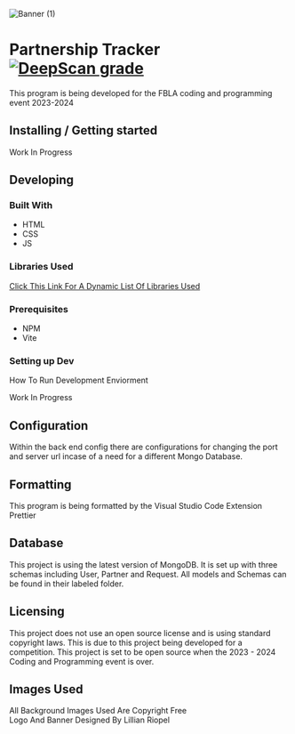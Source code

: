 ![Banner (1)](https://github.com/TheFishyOne123/Partnership-Tracker/assets/81216766/9c7c938a-3fb5-4ef3-91c1-5eb9a759cc2a)

# Partnership Tracker [![DeepScan grade](https://deepscan.io/api/teams/23258/projects/26524/branches/854977/badge/grade.svg)](https://deepscan.io/dashboard#view=project&tid=23258&pid=26524&bid=854977)
This program is being developed for the FBLA coding and programming event 2023-2024

## Installing / Getting started
Work In Progress

## Developing

### Built With
* HTML
* CSS
* JS

### Libraries Used  
[Click This Link For A Dynamic List Of Libraries Used](https://github.com/TheFishyOne123/Partnership-Tracker/network/dependencies)

### Prerequisites
* NPM
* Vite

### Setting up Dev
How To Run Development Enviorment

Work In Progress 

## Configuration
Within the back end config there are configurations for changing the port and server url incase of a need for a different Mongo Database.

## Formatting
This program is being formatted by the Visual Studio Code Extension Prettier 

## Database
This project is using the latest version of MongoDB. It is set up with three schemas including User, Partner and Request. All models and Schemas can be found in their labeled folder.  

## Licensing

This project does not use an open source license and is using standard copyright laws. This is due to this project being developed for a competition. This project is set to be open source when the 2023 - 2024 Coding and Programming event is over. 

## Images Used
All Background Images Used Are Copyright Free                                                                                                
Logo And Banner Designed By Lillian Riopel

